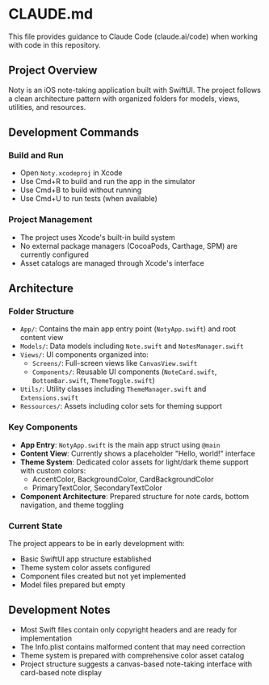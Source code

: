 # CLAUDE.md

This file provides guidance to Claude Code (claude.ai/code) when working with code in this repository.

## Project Overview

Noty is an iOS note-taking application built with SwiftUI. The project follows a clean architecture pattern with organized folders for models, views, utilities, and resources.

## Development Commands

### Build and Run
- Open `Noty.xcodeproj` in Xcode
- Use Cmd+R to build and run the app in the simulator
- Use Cmd+B to build without running
- Use Cmd+U to run tests (when available)

### Project Management
- The project uses Xcode's built-in build system
- No external package managers (CocoaPods, Carthage, SPM) are currently configured
- Asset catalogs are managed through Xcode's interface

## Architecture

### Folder Structure
- `App/`: Contains the main app entry point (`NotyApp.swift`) and root content view
- `Models/`: Data models including `Note.swift` and `NotesManager.swift` 
- `Views/`: UI components organized into:
  - `Screens/`: Full-screen views like `CanvasView.swift`
  - `Components/`: Reusable UI components (`NoteCard.swift`, `BottomBar.swift`, `ThemeToggle.swift`)
- `Utils/`: Utility classes including `ThemeManager.swift` and `Extensions.swift`
- `Ressources/`: Assets including color sets for theming support

### Key Components
- **App Entry**: `NotyApp.swift` is the main app struct using `@main`
- **Content View**: Currently shows a placeholder "Hello, world!" interface
- **Theme System**: Dedicated color assets for light/dark theme support with custom colors:
  - AccentColor, BackgroundColor, CardBackgroundColor
  - PrimaryTextColor, SecondaryTextColor
- **Component Architecture**: Prepared structure for note cards, bottom navigation, and theme toggling

### Current State
The project appears to be in early development with:
- Basic SwiftUI app structure established
- Theme system color assets configured
- Component files created but not yet implemented
- Model files prepared but empty

## Development Notes

- Most Swift files contain only copyright headers and are ready for implementation
- The Info.plist contains malformed content that may need correction
- Theme system is prepared with comprehensive color asset catalog
- Project structure suggests a canvas-based note-taking interface with card-based note display